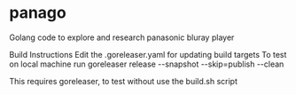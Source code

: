 # panago
Golang code to explore and research panasonic bluray player

Build Instructions
Edit the .goreleaser.yaml for updating build targets
To test on local machine run
goreleaser release --snapshot --skip=publish --clean

This requires goreleaser, to test without use the build.sh script

